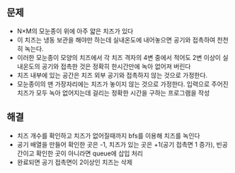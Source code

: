 ## 문제
- N×M의 모눈종이 위에 아주 얇은 치즈가 있다
- 이 치즈는 냉동 보관을 해야만 하는데 실내온도에 내어놓으면 공기와 접촉하여 천천히 녹는다. 
- 이러한 모눈종이 모양의 치즈에서 각 치즈 격자의 4변 중에서 적어도 2변 이상이 실내온도의 공기와 접촉한 것은 정확히 한시간만에 녹아 없어져 버린다
- 치즈 내부에 있는 공간은 치즈 외부 공기와 접촉하지 않는 것으로 가정한다.
- 모눈종이의 맨 가장자리에는 치즈가 놓이지 않는 것으로 가정한다. 입력으로 주어진 치즈가 모두 녹아 없어지는데 걸리는 정확한 시간을 구하는 프로그램을 작성

## 해결
- 치즈 개수를 확인하고 치즈가 없어질때까지 bfs를 이용해 치즈를 녹인다
- 공기 배열을 만들어 확인한 곳은 -1, 치즈가 있는 곳은 +1(공기 접촉면 1 증가), 빈공간이고 확인한 곳이 아니라면 queue에 삽입 처리
- 완료되면 공기 접촉면이 2이상인 치즈는 삭제
